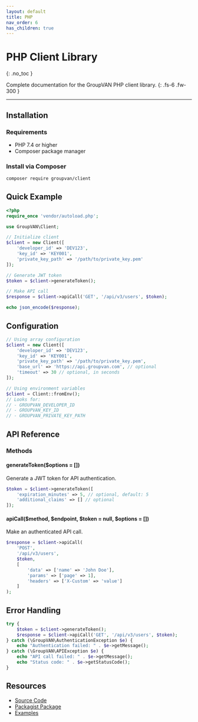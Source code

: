```yaml
---
layout: default
title: PHP
nav_order: 6
has_children: true
---
```


# PHP Client Library
{: .no_toc }

Complete documentation for the GroupVAN PHP client library.
{: .fs-6 .fw-300 }

---

## Installation

### Requirements
- PHP 7.4 or higher
- Composer package manager

### Install via Composer

```bash
composer require groupvan/client
```

## Quick Example

```php
<?php
require_once 'vendor/autoload.php';

use GroupVAN\Client;

// Initialize client
$client = new Client([
    'developer_id' => 'DEV123',
    'key_id' => 'KEY001',
    'private_key_path' => '/path/to/private_key.pem'
]);

// Generate JWT token
$token = $client->generateToken();

// Make API call
$response = $client->apiCall('GET', '/api/v3/users', $token);

echo json_encode($response);
```

## Configuration

```php
// Using array configuration
$client = new Client([
    'developer_id' => 'DEV123',
    'key_id' => 'KEY001',
    'private_key_path' => '/path/to/private_key.pem',
    'base_url' => 'https://api.groupvan.com', // optional
    'timeout' => 30 // optional, in seconds
]);

// Using environment variables
$client = Client::fromEnv();
// Looks for:
// - GROUPVAN_DEVELOPER_ID
// - GROUPVAN_KEY_ID
// - GROUPVAN_PRIVATE_KEY_PATH
```

## API Reference

### Methods

#### generateToken($options = [])
Generate a JWT token for API authentication.

```php
$token = $client->generateToken([
    'expiration_minutes' => 5, // optional, default: 5
    'additional_claims' => [] // optional
]);
```

#### apiCall($method, $endpoint, $token = null, $options = [])
Make an authenticated API call.

```php
$response = $client->apiCall(
    'POST',
    '/api/v3/users',
    $token,
    [
        'data' => ['name' => 'John Doe'],
        'params' => ['page' => 1],
        'headers' => ['X-Custom' => 'value']
    ]
);
```

## Error Handling

```php
try {
    $token = $client->generateToken();
    $response = $client->apiCall('GET', '/api/v3/users', $token);
} catch (\GroupVAN\AuthenticationException $e) {
    echo "Authentication failed: " . $e->getMessage();
} catch (\GroupVAN\APIException $e) {
    echo "API call failed: " . $e->getMessage();
    echo "Status code: " . $e->getStatusCode();
}
```

## Resources

- [Source Code](https://github.com/federatedops/GroupVAN-SDK/tree/main/clients/php)
- [Packagist Package](https://packagist.org/packages/groupvan/client)
- [Examples](https://github.com/federatedops/GroupVAN-SDK/tree/main/examples/php)